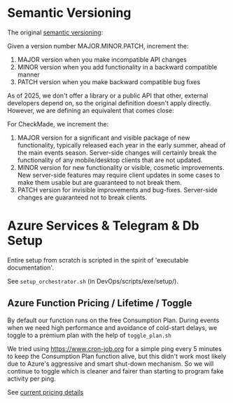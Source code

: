 # Semantic Versioning

The original [semantic versioning](https://semver.org):

Given a version number MAJOR.MINOR.PATCH, increment the:

1. MAJOR version when you make incompatible API changes
2. MINOR version when you add functionality in a backward compatible manner
3. PATCH version when you make backward compatible bug fixes

As of 2025, we don't offer a library or a public API that other, external developers depend on, so the original definition doesn't apply directly. However, we are defining an equivalent that comes close:

For CheckMade, we increment the:

1. MAJOR version for a significant and visible package of new functionality, typically released each year in the early summer, ahead of the main events season. Server-side changes will certainly break the functionality of any mobile/desktop clients that are not updated.
2. MINOR version for new functionality or visible, cosmetic improvements. New server-side features may require client updates in some cases to make them usable but are guaranteed to not break them.
3. PATCH version for invisible improvements and bug-fixes. Server-side changes are guaranteed not to break clients.

# Azure Services & Telegram & Db Setup

Entire setup from scratch is scripted in the spirit of 'executable documentation'.

See `setup_orchestrator.sh` (in DevOps/scripts/exe/setup/).

## Azure Function Pricing / Lifetime / Toggle

By default our function runs on the free Consumption Plan. 
During events when we need high performance and avoidance of cold-start delays, we toggle to a premium plan with the help of `toggle_plan.sh`

We tried using https://www.cron-job.org for a simple ping every 5 minutes to keep the Consumption Plan function alive, but this didn't work most likely due to Azure's aggressive and smart shut-down mechanism. So we will continue to toggle which is cleaner and fairer than starting to program fake activity per ping. 

See [current pricing details](https://azure.microsoft.com/en-gb/pricing/details/functions/)